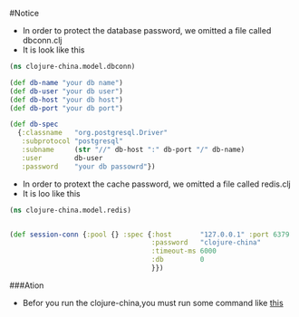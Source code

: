 #Notice

- In order to protect the database password, we omitted a file called dbconn.clj
- It is look like this

```clojure
(ns clojure-china.model.dbconn)

(def db-name "your db name")
(def db-user "your db user")
(def db-host "your db host")
(def db-port "your db port")

(def db-spec
  {:classname   "org.postgresql.Driver"
   :subprotocol "postgresql"
   :subname     (str "//" db-host ":" db-port "/" db-name)
   :user        db-user
   :password    "your db passowrd"})
```
- In order to protext the cache password, we omitted a file called redis.clj
- It is loo like this

```clojure
(ns clojure-china.model.redis)


(def session-conn {:pool {} :spec {:host       "127.0.0.1" :port 6379
                                   :password   "clojure-china"
                                   :timeout-ms 6000
                                   :db         0
                                   }})
```

###Ation

- Befor you run the clojure-china,you must run some command like [this](https://github.com/paomian/clojure-china#before-runing)


